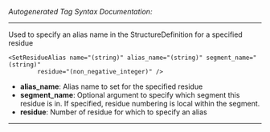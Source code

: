 _Autogenerated Tag Syntax Documentation:_

---
Used to specify an alias name in the StructureDefinition for a specified residue

```
<SetResidueAlias name="(string)" alias_name="(string)" segment_name="(string)"
        residue="(non_negative_integer)" />
```

-   **alias_name**: Alias name to set for the specified residue
-   **segment_name**: Optional argument to specify which segment this residue is in. If specified, residue numbering is local within the segment.
-   **residue**: Number of residue for which to specify an alias

---
